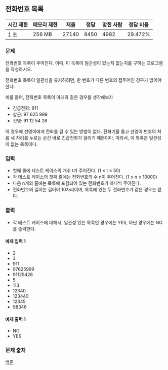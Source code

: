 ## 전화번호 목록
 
|시간 제한|	메모리 제한|	제출|	정답|	맞힌 사람|	정답 비율|
|---|---|---|---|---|---|
|1 초|	256 MB|	27140|	8450|	4982|	29.472%|

### 문제
전화번호 목록이 주어진다. 이때, 이 목록이 일관성이 있는지 없는지를 구하는 프로그램을 작성하시오.

전화번호 목록이 일관성을 유지하려면, 한 번호가 다른 번호의 접두어인 경우가 없어야 한다.

예를 들어, 전화번호 목록이 아래와 같은 경우를 생각해보자

- 긴급전화: 911
- 상근: 97 625 999
- 선영: 91 12 54 26

이 경우에 선영이에게 전화를 걸 수 있는 방법이 없다. 전화기를 들고 선영이 번호의 처음 세 자리를 누르는 순간 바로 긴급전화가 걸리기 때문이다. 따라서, 이 목록은 일관성이 없는 목록이다. 

### 입력
- 첫째 줄에 테스트 케이스의 개수 t가 주어진다. (1 ≤ t ≤ 50)
- 각 테스트 케이스의 첫째 줄에는 전화번호의 수 n이 주어진다. (1 ≤ n ≤ 10000)
- 다음 n개의 줄에는 목록에 포함되어 있는 전화번호가 하나씩 주어진다. 
- 전화번호의 길이는 길어야 10자리이며, 목록에 있는 두 전화번호가 같은 경우는 없다.

### 출력
- 각 테스트 케이스에 대해서, 일관성 있는 목록인 경우에는 YES, 아닌 경우에는 NO를 출력한다.

#### 예제 입력 1 
- 2
- 3
- 911
- 97625999
- 91125426
- 5
- 113
- 12340
- 123440
- 12345
- 98346

#### 예제 출력 1 
- NO
- YES

### 문제 출처
[백준](https://www.acmicpc.net/problem/5052)